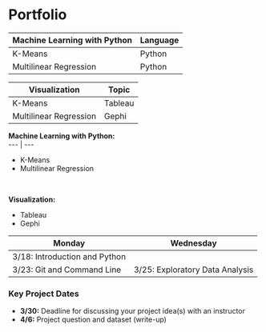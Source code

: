 # Portfolio


Machine Learning with Python | Language
--- | ---
K-Means | Python
Multilinear Regression | Python



Visualization | Topic
--- | ---
K-Means | Tableau
Multilinear Regression | Gephi


**Machine Learning with Python:**<br> 
--- | ---
- K-Means<br> 
- Multilinear Regression<br>
<br>

**Visualization:**<br> 
- Tableau<br>
- Gephi<br>

Monday | Wednesday
--- | ---
 | 3/18: Introduction and Python
3/23: Git and Command Line | 3/25: Exploratory Data Analysis



### Key Project Dates
* **3/30:** Deadline for discussing your project idea(s) with an instructor
* **4/6:** Project question and dataset (write-up)
